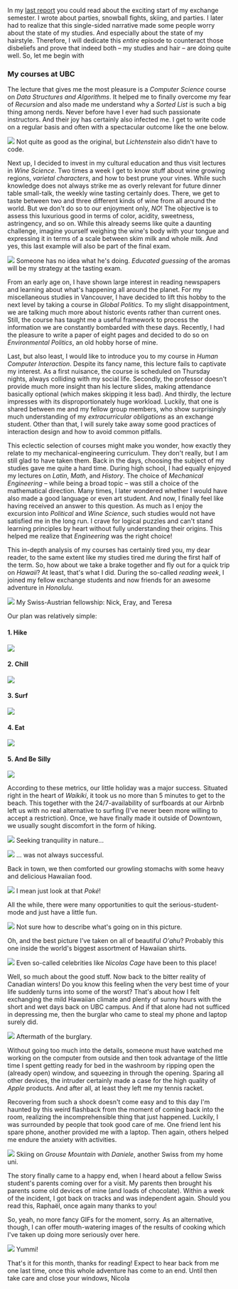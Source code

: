 In my [last report](./van1.md) you could read about the exciting start of my exchange semester. I wrote about parties, snowball fights, skiing, and parties. I later had to realize that this single-sided narrative made some people worry about the state of my studies. And especially about the state of my hairstyle.
Therefore, I will dedicate this _entire_ episode to counteract those disbeliefs and prove that indeed both – my studies and hair – are doing quite well. So, let me begin with 

### My courses at UBC

The lecture that gives me the most pleasure is a _Computer Science_ course on _Data Structures and Algorithms_. It helped me to finally overcome my fear of _Recursion_ and also made me understand why a _Sorted List_ is such a big thing among nerds. Never before have I ever had such passionate instructors. And their joy has certainly also infected me. I get to write code on a regular basis and often with a spectacular outcome like the one below.

![](./imgs/van2/bfscustom.gif)
Not quite as good as the original, but _Lichtenstein_ also didn't have to code.

Next up, I decided to invest in my cultural education and thus visit lectures in _Wine Science_. Two times a week I get to know stuff about wine growing regions, _varietal characters_, and how to best prune your vines. While such knowledge does not always strike me as overly relevant for future dinner table small-talk, the weekly wine tasting certainly does. There, we get to taste between two and three different kinds of wine from all around the world. But we don't do so to our enjoyment only, *NO*! The objective is to assess this luxurious good in terms of color, acidity, sweetness, astringency, and so on. While this already seems like quite a daunting challenge, imagine yourself weighing the wine's body with your tongue and expressing it in terms of a scale between skim milk and whole milk. And yes, this last example will also be part of the final exam.

![](./imgs/van2/van2_1.jpg)
Someone has no idea what he's doing. _Educated guessing_ of the aromas will be my strategy at the tasting exam.

From an early age on, I have shown large interest in reading newspapers and learning about what's happening all around the planet. For my miscellaneous studies in Vancouver, I have decided to lift this hobby to the next level by taking a course in _Global Politics_. To my slight disappointment, we are talking much more about historic events rather than current ones. Still, the course has taught me a useful framework to process the information we are constantly bombarded with these days. Recently, I had the pleasure to write a paper of eight pages and decided to do so on _Environmental Politics_, an old hobby horse of mine.

<!-- foto of lecture or me reading newspaper -->
<!-- ![](./imgs/van2/van2_2.jpg) -->


Last, but also least, I would like to introduce you to my course in _Human Computer Interaction_. Despite its fancy name, this lecture fails to captivate my interest. As a first nuisance, the course is scheduled on Thursday nights, always colliding with my social life. Secondly, the professor doesn't provide much more insight than his lecture slides, making attendance basically optional (which makes skipping it less bad). And thirdly, the lecture impresses with its disproportionately huge workload. Luckily, that one is shared between me and my fellow group members, who show surprisingly much understanding of my _extracurricular obligations_ as an exchange student. Other than that, I will surely take away some good practices of interaction design and how to avoid common pitfalls.

<!-- picture of group project -->
<!-- ![](./imgs/van2/van2_3.jpg) -->


This eclectic selection of courses might make you wonder, how exactly they relate to my mechanical-engineering curriculum. They don't really, but I am still glad to have taken them. Back in the days, choosing the subject of my studies gave me quite a hard time. During high school, I had equally enjoyed my lectures on _Latin_, _Math_, and _History_. The choice of _Mechanical Engineering_ – while being a broad topic – was still a choice of the mathematical direction. Many times, I later wondered whether I would have also made a good language or even art student. And now, I finally feel like having received an answer to this question. As much as I enjoy the excursion into _Political_ and _Wine Science_, such studies would not have satisfied me in the long run. I crave for logical puzzles and can't stand learning principles by heart without fully understanding their origins. This helped me realize that _Engineering_ was the right choice!

<!-- happy me -->
<!-- ![](./imgs/van2/van2_4.jpg) -->


This in-depth analysis of my courses has certainly tired you, my dear reader, to the same extent like my studies tired me during the first half of the term. So, how about we take a brake together and fly out for a quick trip on _Hawaii_? At least, that's what I did. During the so-called _reading week_, I joined my fellow exchange students and now friends for an awesome adventure in _Honolulu_.

![](./imgs/van2/van2_5.jpg)
My Swiss-Austrian fellowship: Nick, Eray, and Teresa

Our plan was relatively simple:

#### 1. Hike
![](./imgs/van2/van2_6.jpg)

#### 2. Chill
![](./imgs/van2/van2_7.jpg)

#### 3. Surf
![](./imgs/van2/van2_8.jpg)

#### 4. Eat
![](./imgs/van2/van2_9.jpg)

#### 5. And Be Silly
![](./imgs/van2/van2_10.jpg)

According to these metrics, our little holiday was a major success. Situated right in the heart of _Waikiki_, it took us no more than 5 minutes to get to the beach. This together with the 24/7-availability of surfboards at our Airbnb left us with no real alternative to surfing (I've never been more willing to accept a restriction). Once, we have finally made it outside of Downtown, we usually sought discomfort in the form of hiking. 

![](./imgs/van2/van2_11.jpg)
Seeking tranquility in nature...

![](./imgs/van2/van2_12.jpg)
... was not always successful.

Back in town, we then comforted our growling stomachs with some heavy and delicious Hawaiian food.

![](./imgs/van2/van2_13.jpg)
I mean just look at that _Poké_!

All the while, there were many opportunities to quit the serious-student-mode and just have a little fun.

![](./imgs/van2/van2_14.jpg)
Not sure how to describe what's going on in this picture.

Oh, and the best picture I've taken on all of beautiful _O'ahu_? Probably this one inside the world's biggest assortment of Hawaiian shirts.

![](./imgs/van2/van2_15.jpg)
Even so-called celebrities like _Nicolas Cage_ have been to this place!

Well, so much about the good stuff. Now back to the bitter reality of Canadian winters! Do you know this feeling when the very best time of your life suddenly turns into some of the worst? That's about how I felt exchanging the mild Hawaiian climate and plenty of sunny hours with the short and wet days back on UBC campus. And if that alone had not sufficed in depressing me, then the burglar who came to steal my phone and laptop surely did.

![](./imgs/van2/van2_16.jpg)
Aftermath of the burglary.

Without going too much into the details, someone must have watched me working on the computer from outside and then took advantage of the little time I spent getting ready for bed in the washroom by ripping open the (already open) window, and squeezing in through the opening. Sparing all other devices, the intruder certainly made a case for the high quality of _Apple_ products. And after all, at least they left me my tennis racket.

Recovering from such a shock doesn't come easy and to this day I'm haunted by this weird flashback from the moment of coming back into the room, realizing the incomprehensible thing that just happened. Luckily, I was surrounded by people that took good care of me. One friend lent his spare phone, another provided me with a laptop. Then again, others helped me endure the anxiety with activities.

![](./imgs/van2/van2_17.jpg)
Skiing on _Grouse Mountain_ with _Daniele_, another Swiss from my home uni.

The story finally came to a happy end, when I heard about a fellow Swiss student's parents coming over for a visit. My parents then brought his parents some old devices of mine (and loads of chocolate). Within a week of the incident, I got back on tracks and was independent again. Should you read this, Raphaël, once again many thanks to you!

So, yeah, no more fancy GIFs for the moment, sorry. As an alternative, though, I can offer mouth-watering images of the results of cooking which I've taken up doing more seriously over here.

![](./imgs/van2/van2_18.jpg)
Yummi!

That's it for this month, thanks for reading! Expect to hear back from me one last time, once this whole adventure has come to an end. Until then take care and close your windows, Nicola